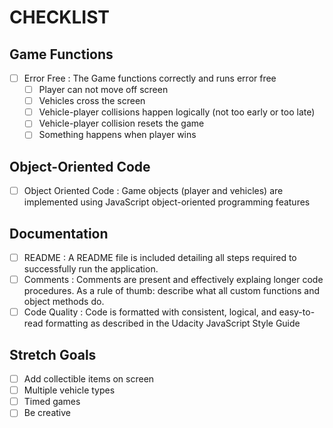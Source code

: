 # CHECKLIST
## Game Functions
- [ ] Error Free : The Game functions correctly and runs error free
    - [ ] Player can not move off screen
    - [ ] Vehicles cross the screen
    - [ ] Vehicle-player collisions happen logically (not too early or too late)
    - [ ] Vehicle-player collision resets the game
    - [ ] Something happens when player wins
## Object-Oriented Code
- [ ] Object Oriented Code : Game objects (player and vehicles) are implemented using JavaScript object-oriented programming features
## Documentation
- [ ] README : A README file is included detailing all steps required to successfully run the application.
- [ ] Comments : Comments are present and effectively explaing longer code procedures. As a rule of thumb: describe what all custom functions and object methods do.
- [ ] Code Quality : Code is formatted with consistent, logical, and easy-to-read formatting as described in the Udacity JavaScript Style Guide
## Stretch Goals
- [ ] Add collectible items on screen
- [ ] Multiple vehicle types
- [ ] Timed games
- [ ] Be creative